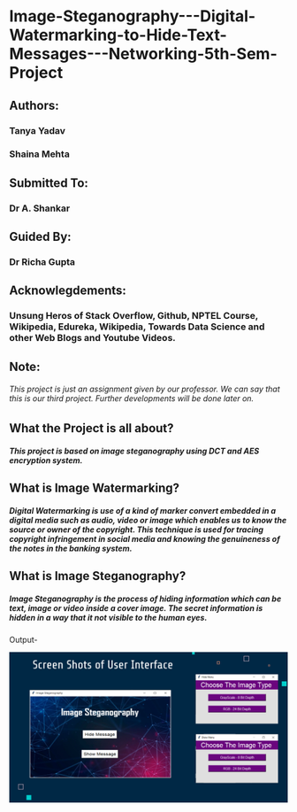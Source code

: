 # Image-Steganography---Digital-Watermarking-to-Hide-Text-Messages---Networking-5th-Sem-Project
## Authors:
### Tanya Yadav
### Shaina Mehta
## Submitted To:
### Dr A. Shankar
## Guided By:
### Dr Richa Gupta
## Acknowlegdements:
### Unsung Heros of Stack Overflow, Github, NPTEL Course, Wikipedia, Edureka, Wikipedia, Towards Data Science and other Web Blogs and Youtube Videos.
## Note:
###### This project is just an assignment given by our professor. We can say that this is our third project. Further developments will be done later on.  
## What the Project is all about?
##### This project is based on image steganography using DCT and AES encryption system.
## What is Image Watermarking?
##### Digital Watermarking is use of a kind of marker convert embedded in a digital media such as audio, video or image which enables us to know the source or owner of the copyright. This technique is used for tracing copyright infringement in social media and knowing the genuineness of the notes in the banking system.
## What is Image Steganography?
##### Image Steganography is the process of hiding information which can be text, image or video inside a cover image. The secret information is hidden in a way that it not visible to the human eyes.
 Output-
 
 ![alt tag](https://github.com/Tanya-yadav/Image-Steganography---Digital-Watermarking-to-Hide-Text-Messages---Networking-5th-Sem-Project/blob/main/Assignment/Screenshot%20(20).png)

